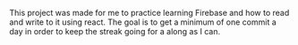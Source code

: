 This project was made for me to practice learning Firebase and how to read and write to it using react. 
The goal is to get a minimum of one commit a day in order to keep the streak going for a along as I can. 
